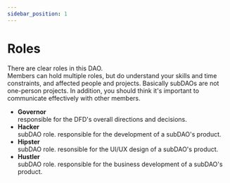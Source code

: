 ```yaml
---
sidebar_position: 1
---
```


# Roles

There are clear roles in this DAO.<br />
Members can hold multiple roles, but do understand your skills and time constraints, and affected people and projects. Basically subDAOs are not one-person projects. In addition, you should think it's important to communicate effectively with other members.

- **Governor**<br />
responsible for the DFD's overall directions and decisions.
- **Hacker**<br />
subDAO role. responsible for the development of a subDAO's product.
- **Hipster**<br />
subDAO role. resonsible for the UI/UX design of a subDAO's product.
- **Hustler**<br />
subDAO role. responsible for the business development of a subDAO's product.
